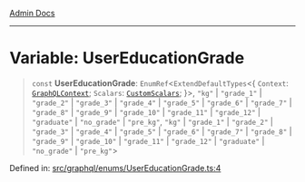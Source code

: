 [Admin Docs](/)

***

# Variable: UserEducationGrade

> `const` **UserEducationGrade**: `EnumRef`\<`ExtendDefaultTypes`\<\{ `Context`: [`GraphQLContext`](../../../context/type-aliases/GraphQLContext.md); `Scalars`: [`CustomScalars`](../../../scalars/type-aliases/CustomScalars.md); \}\>, `"kg"` \| `"grade_1"` \| `"grade_2"` \| `"grade_3"` \| `"grade_4"` \| `"grade_5"` \| `"grade_6"` \| `"grade_7"` \| `"grade_8"` \| `"grade_9"` \| `"grade_10"` \| `"grade_11"` \| `"grade_12"` \| `"graduate"` \| `"no_grade"` \| `"pre_kg"`, `"kg"` \| `"grade_1"` \| `"grade_2"` \| `"grade_3"` \| `"grade_4"` \| `"grade_5"` \| `"grade_6"` \| `"grade_7"` \| `"grade_8"` \| `"grade_9"` \| `"grade_10"` \| `"grade_11"` \| `"grade_12"` \| `"graduate"` \| `"no_grade"` \| `"pre_kg"`\>

Defined in: [src/graphql/enums/UserEducationGrade.ts:4](https://github.com/gautam-divyanshu/talawa-api/blob/7e7d786bbd7356b22a3ba5029601eed88ff27201/src/graphql/enums/UserEducationGrade.ts#L4)
